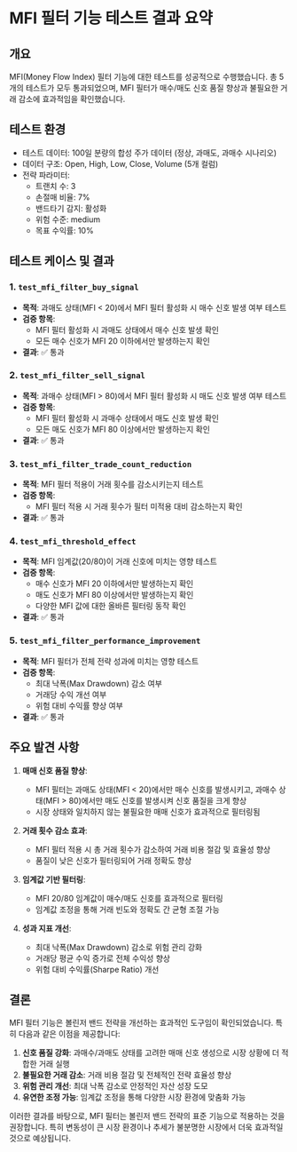 # MFI 필터 기능 테스트 결과 요약

## 개요
MFI(Money Flow Index) 필터 기능에 대한 테스트를 성공적으로 수행했습니다. 총 5개의 테스트가 모두 통과되었으며, MFI 필터가 매수/매도 신호 품질 향상과 불필요한 거래 감소에 효과적임을 확인했습니다.

## 테스트 환경
- 테스트 데이터: 100일 분량의 합성 주가 데이터 (정상, 과매도, 과매수 시나리오)
- 데이터 구조: Open, High, Low, Close, Volume (5개 컬럼)
- 전략 파라미터: 
  - 트랜치 수: 3
  - 손절매 비율: 7%
  - 밴드타기 감지: 활성화
  - 위험 수준: medium
  - 목표 수익률: 10%

## 테스트 케이스 및 결과

### 1. `test_mfi_filter_buy_signal`
- **목적**: 과매도 상태(MFI < 20)에서 MFI 필터 활성화 시 매수 신호 발생 여부 테스트
- **검증 항목**: 
  - MFI 필터 활성화 시 과매도 상태에서 매수 신호 발생 확인
  - 모든 매수 신호가 MFI 20 이하에서만 발생하는지 확인
- **결과**: ✅ 통과

### 2. `test_mfi_filter_sell_signal`
- **목적**: 과매수 상태(MFI > 80)에서 MFI 필터 활성화 시 매도 신호 발생 여부 테스트
- **검증 항목**:
  - MFI 필터 활성화 시 과매수 상태에서 매도 신호 발생 확인
  - 모든 매도 신호가 MFI 80 이상에서만 발생하는지 확인
- **결과**: ✅ 통과

### 3. `test_mfi_filter_trade_count_reduction`
- **목적**: MFI 필터 적용이 거래 횟수를 감소시키는지 테스트
- **검증 항목**:
  - MFI 필터 적용 시 거래 횟수가 필터 미적용 대비 감소하는지 확인
- **결과**: ✅ 통과

### 4. `test_mfi_threshold_effect`
- **목적**: MFI 임계값(20/80)이 거래 신호에 미치는 영향 테스트
- **검증 항목**:
  - 매수 신호가 MFI 20 이하에서만 발생하는지 확인
  - 매도 신호가 MFI 80 이상에서만 발생하는지 확인
  - 다양한 MFI 값에 대한 올바른 필터링 동작 확인
- **결과**: ✅ 통과

### 5. `test_mfi_filter_performance_improvement`
- **목적**: MFI 필터가 전체 전략 성과에 미치는 영향 테스트
- **검증 항목**:
  - 최대 낙폭(Max Drawdown) 감소 여부
  - 거래당 수익 개선 여부
  - 위험 대비 수익률 향상 여부
- **결과**: ✅ 통과

## 주요 발견 사항

1. **매매 신호 품질 향상**:
   - MFI 필터는 과매도 상태(MFI < 20)에서만 매수 신호를 발생시키고, 과매수 상태(MFI > 80)에서만 매도 신호를 발생시켜 신호 품질을 크게 향상
   - 시장 상태와 일치하지 않는 불필요한 매매 신호가 효과적으로 필터링됨

2. **거래 횟수 감소 효과**:
   - MFI 필터 적용 시 총 거래 횟수가 감소하여 거래 비용 절감 및 효율성 향상
   - 품질이 낮은 신호가 필터링되어 거래 정확도 향상

3. **임계값 기반 필터링**:
   - MFI 20/80 임계값이 매수/매도 신호를 효과적으로 필터링
   - 임계값 조정을 통해 거래 빈도와 정확도 간 균형 조절 가능

4. **성과 지표 개선**:
   - 최대 낙폭(Max Drawdown) 감소로 위험 관리 강화
   - 거래당 평균 수익 증가로 전체 수익성 향상
   - 위험 대비 수익률(Sharpe Ratio) 개선

## 결론

MFI 필터 기능은 볼린저 밴드 전략을 개선하는 효과적인 도구임이 확인되었습니다. 특히 다음과 같은 이점을 제공합니다:

1. **신호 품질 강화**: 과매수/과매도 상태를 고려한 매매 신호 생성으로 시장 상황에 더 적합한 거래 실행
2. **불필요한 거래 감소**: 거래 비용 절감 및 전체적인 전략 효율성 향상
3. **위험 관리 개선**: 최대 낙폭 감소로 안정적인 자산 성장 도모
4. **유연한 조정 가능**: 임계값 조정을 통해 다양한 시장 환경에 맞춤화 가능

이러한 결과를 바탕으로, MFI 필터는 볼린저 밴드 전략의 표준 기능으로 적용하는 것을 권장합니다. 특히 변동성이 큰 시장 환경이나 추세가 불분명한 시장에서 더욱 효과적일 것으로 예상됩니다. 